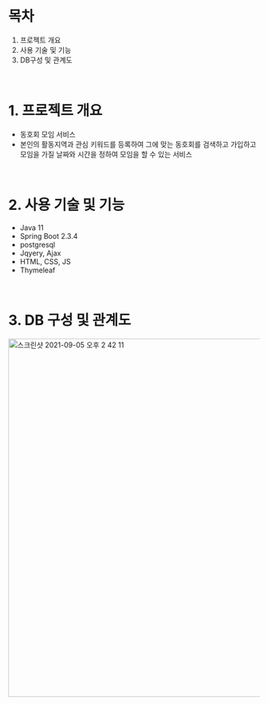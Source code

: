 # 목차
1. 프로젝트 개요
2. 사용 기술 및 기능
3. DB구성 및 관계도

<br>


# 1. 프로젝트 개요
- 동호회 모임 서비스 
- 본인의 활동지역과 관심 키워드를 등록하여 그에 맞는 동호회를 검색하고 가입하고 모임을 가질 날짜와 시간을 정하여 모임을 할 수 있는 서비스

<br>



# 2. 사용 기술 및 기능
- Java 11 
- Spring Boot 2.3.4 
- postgresql
- Jqyery, Ajax
- HTML, CSS, JS
- Thymeleaf

<br>



# 3. DB 구성 및 관계도
<img width="718" alt="스크린샷 2021-09-05 오후 2 42 11" src="https://user-images.githubusercontent.com/59347101/132116730-ba62652c-0d6d-4adb-87db-b44f013183ff.png">
